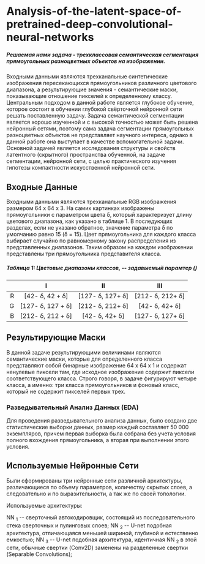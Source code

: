 # Analysis-of-the-latent-space-of-pretrained-deep-convolutional-neural-networks
##### Решаемая нами задача - трехклассовая семантическая сегментация прямоугольных разноцветных объектов на изображении.
Входными данными являются трехканальные синтетические изображения пересекающихся прямоугольников различного цветового диапазона, а результирующие значения - семантические маски, показывающие отношение пикселей к определенному классу. Центральным подходом в данной работе является глубокое обучение, которое состоит в обучении глубокой свёрточной нейронной сети решать поставленную задачу. 
Задача семантической сегментации является хорошо изученной и с высокой точностью может быть решена нейронный сетями, поэтому сама задача сегментации прямоугольных разноцветных объектов не представляет научного интереса, однако в данной работе она выступает в качестве вспомогательной задачи.
Основной задачей является исследования структуры и свойств латентного (скрытного) пространства обученной, на задаче сегментации, нейронной сети, с целью практического изучения гипотезы компактности искусственной нейронной сети.

## Входные Данные
Входными данными являются трехканальные RGB изображения размером 64 х 64 х 3. На самих картинках изображены прямоугольники с параметром цвета &delta;, который характеризует длину цветового диапазона, как указано в таблице 1. В последующих разделах, если не указано обратное, значение параметра &delta; по умолчанию равно 15 (&delta; = 15). Цвет прямоугольника для каждого класса выбирает случайно по равномерному закону распределения из представленных диапазонов. Таким образом на каждом изображении представлены три прямоугольника представителя класса. 
##### Таблица 1: Цветовые диапазоны классов, -- задавыемый парамтер ()   
|               |       I       |          II        |  III        | 
|--------------:| :-----------: |:------------------:| :----------:|
|       R       | [42- &delta;, 42 + &delta;]  | [127- &delta;, 127+ &delta;]       | [212- &delta;, 212+ &delta;]|
|       G       | [127- &delta;, 127 + &delta;]  | [212- &delta;, 212+ &delta;]       | [42- &delta;, 42+ &delta;]|
|       B       | [212- &delta;, 212 + &delta;]  | [42- &delta;, 42+ &delta;]       | [127- &delta;, 127+ &delta;]|

## Результирующие Маски 
В данной задаче результирующими величинами являются семантические маски, которые для определенного класса представляют собой бинарные изображение 64 х 64 х 1 и содержат ненулевые пиксели там, где исходное изображение содержит пиксели соответствующего класса.  Строго говоря, в задаче фигурируют четыре класса, а именно: три класса прямоугольников и фоновый класс, который не содержит пикселей первых трех. 
### Разведывательный Анализ Данных (EDA)
Для проведения разведывательного анализа данных, было создано две статистические выборки данных, размер каждый составляет 50 000 экземпляров, причем первая выборка была собрана без учета условия полного вхождения прямоугольника, а вторая при выполнении этого условия.

## Используемые Нейронные Сети 
Были сформированы три нейронные сети различной архитектуры, различающиеся по объему параметров, количеству скрытых слоев, а следовательно и по выразительности, а так же по своей топологии.

Используемые архитектуры:

NN <sub>1</sub> -- сверточный автокодировщик, состоящий из последовательного стека сверточных и пулинговых слоев;
NN <sub>2</sub> -- U-net подобная архитектура, отличающаяся меньшей шириной, глубиной и естественно емкостью;
NN <sub>3</sub> -- U-net подобная архитектура, идентичная NN <sub>2</sub> в этой сети, обычные свертки (Conv2D) заменены на разделенные свертки (Separable Convolutions);













